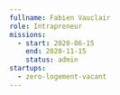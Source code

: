 ```yaml
---
fullname: Fabien Vauclair
role: Intrapreneur
missions:
  - start: 2020-06-15
    end: 2020-11-15
    status: admin
startups:
  - zero-logement-vacant
---
```

